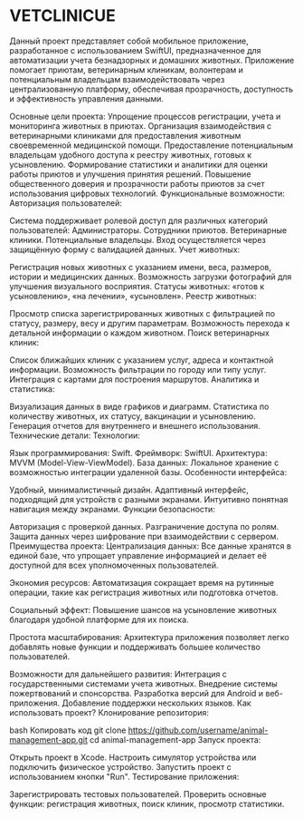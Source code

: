 # VETCLINICUE
Данный проект представляет собой мобильное приложение, разработанное с использованием SwiftUI, предназначенное для автоматизации учета безнадзорных и домашних животных. Приложение помогает приютам, ветеринарным клиникам, волонтерам и потенциальным владельцам взаимодействовать через централизованную платформу, обеспечивая прозрачность, доступность и эффективность управления данными.

Основные цели проекта:
Упрощение процессов регистрации, учета и мониторинга животных в приютах.
Организация взаимодействия с ветеринарными клиниками для предоставления животным своевременной медицинской помощи.
Предоставление потенциальным владельцам удобного доступа к реестру животных, готовых к усыновлению.
Формирование статистики и аналитики для оценки работы приютов и улучшения принятия решений.
Повышение общественного доверия и прозрачности работы приютов за счет использования цифровых технологий.
Функциональные возможности:
Авторизация пользователей:

Система поддерживает ролевой доступ для различных категорий пользователей:
Администраторы.
Сотрудники приютов.
Ветеринарные клиники.
Потенциальные владельцы.
Вход осуществляется через защищённую форму с валидацией данных.
Учет животных:

Регистрация новых животных с указанием имени, веса, размеров, истории и медицинских данных.
Возможность загрузки фотографий для улучшения визуального восприятия.
Статусы животных: «готов к усыновлению», «на лечении», «усыновлен».
Реестр животных:

Просмотр списка зарегистрированных животных с фильтрацией по статусу, размеру, весу и другим параметрам.
Возможность перехода к детальной информации о каждом животном.
Поиск ветеринарных клиник:

Список ближайших клиник с указанием услуг, адреса и контактной информации.
Возможность фильтрации по городу или типу услуг.
Интеграция с картами для построения маршрутов.
Аналитика и статистика:

Визуализация данных в виде графиков и диаграмм.
Статистика по количеству животных, их статусу, вакцинации и усыновлению.
Генерация отчетов для внутреннего и внешнего использования.
Технические детали:
Технологии:

Язык программирования: Swift.
Фреймворк: SwiftUI.
Архитектура: MVVM (Model-View-ViewModel).
База данных: Локальное хранение с возможностью интеграции удаленной базы.
Особенности интерфейса:

Удобный, минималистичный дизайн.
Адаптивный интерфейс, подходящий для устройств с разными экранами.
Интуитивно понятная навигация между экранами.
Функции безопасности:

Авторизация с проверкой данных.
Разграничение доступа по ролям.
Защита данных через шифрование при взаимодействии с сервером.
Преимущества проекта:
Централизация данных: Все данные хранятся в единой базе, что упрощает управление информацией и делает её доступной для всех уполномоченных пользователей.

Экономия ресурсов: Автоматизация сокращает время на рутинные операции, такие как регистрация животных или подготовка отчетов.

Социальный эффект: Повышение шансов на усыновление животных благодаря удобной платформе для их поиска.

Простота масштабирования: Архитектура приложения позволяет легко добавлять новые функции и поддерживать большее количество пользователей.

Возможности для дальнейшего развития:
Интеграция с государственными системами учета животных.
Внедрение системы пожертвований и спонсорства.
Разработка версий для Android и веб-приложения.
Добавление поддержки нескольких языков.
Как использовать проект?
Клонирование репозитория:

bash
Копировать код
git clone https://github.com/username/animal-management-app.git
cd animal-management-app
Запуск проекта:

Открыть проект в Xcode.
Настроить симулятор устройства или подключить физическое устройство.
Запустить проект с использованием кнопки "Run".
Тестирование приложения:

Зарегистрировать тестовых пользователей.
Проверить основные функции: регистрация животных, поиск клиник, просмотр статистики.
